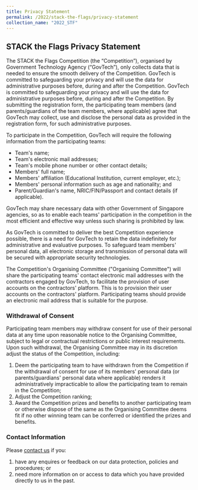 ```yaml
---
title: Privacy Statement
permalink: /2022/stack-the-flags/privacy-statement
collection_name: "2022_STF"
---
```


## STACK the Flags Privacy Statement

The STACK the Flags Competition (the “Competition”), organised by Government Technology Agency (“GovTech”), only collects data that is needed to ensure the smooth delivery of the Competition. GovTech is committed to safeguarding your privacy and will use the data for administrative purposes before, during and after the Competition.
GovTech is committed to safeguarding your privacy and will use the data for administrative purposes before, during and after the Competition. 
By submitting the registration form, the participating team members (and parents/guardians of the team members, where applicable) agree that GovTech may collect, use and disclose the personal data as provided in the registration form, for such administrative purposes. 

To participate in the Competition, GovTech will require the following information from the participating teams:

* Team's name;
* Team's electronic mail addresses;
* Team's mobile phone number or other contact details;
* Members' full name;
* Members' affiliation (Educational Institution, current employer, etc.);
* Members' personal information such as age and nationality; and
* Parent/Guardian's name, NRIC/FIN/Passport and contact details (if applicable).

GovTech may share necessary data with other Government of Singapore agencies, so as to enable each teams' participation in the competition in the most efficient and effective way unless such sharing is prohibited by law.

As GovTech is committed to deliver the best Competition experience possible, there is a need for GovTech to retain the data indefinitely for administrative and evaluative purposes. 
To safeguard team members' personal data, all electronic storage and transmission of personal data will be secured with appropriate security technologies.

The Competition's Organising Committee ("Organising Committee") will share the participating teams' contact electronic mail addresses with the contractors engaged by GovTech, to facilitate the provision of user accounts on the contractors' platform. 
This is to provision their user accounts on the contractors' platform. 
Participating teams should provide an electronic mail address that is suitable for the purpose.

### Withdrawal of Consent

Participating team members may withdraw consent for use of their personal data at any time upon reasonable notice to the Organising Committee, subject to legal or contractual restrictions or public interest requirements. 
Upon such withdrawal, the Organising Committee may in its discretion adjust the status of the Competition, including:

1. Deem the participating team to have withdrawn from the Competition if the withdrawal of consent for use of its members' personal data (or parents/guardians' personal data where applicable) renders it administratively impracticable to allow the participating team to remain in the Competition;
2. Adjust the Competition ranking;
3. Award the Competition prizes and benefits to another participating team or otherwise dispose of the same as the Organising Committee deems fit if no other winning team can be conferred or identified the prizes and benefits.

### Contact Information

Please [contact us](/2022/stack-the-flags/contact-us) if you:

1. have any enquires or feedback on our data protection, policies and procedures; or
2. need more information on or access to data which you have provided directly to us in the past.
